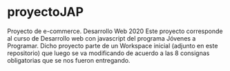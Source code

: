 # proyectoJAP
Proyecto de e-commerce. Desarrollo Web 2020
Este proyecto corresponde al curso de Desarrollo web con javascript del programa Jóvenes a Programar.  Dicho proyecto parte de un Workspace inicial (adjunto en este repositorio) que luego se va modificando de acuerdo a las 8 consignas obligatorias que se nos fueron entregando.
